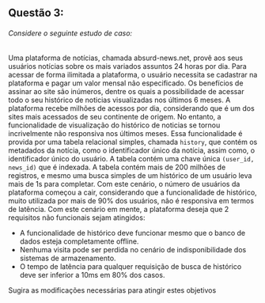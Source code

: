## Questão 3:

###### Considere o seguinte estudo de caso:

Uma plataforma de notícias, chamada absurd-news.net, provê aos seus usuários notícias sobre os mais variados assuntos 24 horas por dia. Para acessar de forma ilimitada a plataforma, o usuário necessita se cadastrar na plataforma e pagar um valor mensal não especificado.
Os benefícios de assinar ao site são inúmeros, dentre os quais a possibilidade de acessar todo o seu histórico de noticias visualizadas nos últimos 6 meses. A plataforma recebe milhões de acessos por dia, considerando que é um dos sites mais acessados de seu continente de origem.
No entanto, a funcionalidade de visualização do histórico de noticias se tornou incrivelmente não responsiva nos últimos meses. Essa funcionalidade é provida por uma tabela relacional simples, chamada ``history``, que contém os metadados da notícia, como o identificador único da notícia, assim como, o identificador único do usuário. A tabela contém uma chave única `(user_id, news_id)` que é indexada. A tabela contém mais de 200 milhões de registros, e mesmo uma busca simples de um histórico de um usuário leva mais de 1s para completar.
Com este cenário, o número de usuários da plataforma começou a cair, considerando que a funcionalidade de histórico, muito utilizada por mais de 90% dos usuários, não é responsiva em termos de latência.
Com este cenário em mente, a plataforma deseja que 2 requisitos não funcionais sejam atingidos:

- A funcionalidade de histórico deve funcionar mesmo que o banco de dados esteja
  completamente offline.
- Nenhuma visita pode ser perdida no cenário de indisponibilidade dos sistemas de
  armazenamento.
- O tempo de latência para qualquer requisição de busca de histórico deve ser inferior a 10ms
  em 80% dos casos.

Sugira as modificações necessárias para atingir estes objetivos
